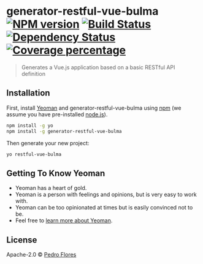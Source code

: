 # generator-restful-vue-bulma [![NPM version][npm-image]][npm-url] [![Build Status][travis-image]][travis-url] [![Dependency Status][daviddm-image]][daviddm-url] [![Coverage percentage][coveralls-image]][coveralls-url]
> Generates a Vue.js application based on a basic RESTful API definition

## Installation

First, install [Yeoman](http://yeoman.io) and generator-restful-vue-bulma using [npm](https://www.npmjs.com/) (we assume you have pre-installed [node.js](https://nodejs.org/)).

```bash
npm install -g yo
npm install -g generator-restful-vue-bulma
```

Then generate your new project:

```bash
yo restful-vue-bulma
```

## Getting To Know Yeoman

 * Yeoman has a heart of gold.
 * Yeoman is a person with feelings and opinions, but is very easy to work with.
 * Yeoman can be too opinionated at times but is easily convinced not to be.
 * Feel free to [learn more about Yeoman](http://yeoman.io/).

## License

Apache-2.0 © [Pedro Flores]()


[npm-image]: https://badge.fury.io/js/generator-restful-vue-bulma.svg
[npm-url]: https://npmjs.org/package/generator-restful-vue-bulma
[travis-image]: https://travis-ci.org/neowinx/generator-restful-vue-bulma.svg?branch=master
[travis-url]: https://travis-ci.org/neowinx/generator-restful-vue-bulma
[daviddm-image]: https://david-dm.org/neowinx/generator-restful-vue-bulma.svg?theme=shields.io
[daviddm-url]: https://david-dm.org/neowinx/generator-restful-vue-bulma
[coveralls-image]: https://coveralls.io/repos/neowinx/generator-restful-vue-bulma/badge.svg
[coveralls-url]: https://coveralls.io/r/neowinx/generator-restful-vue-bulma
